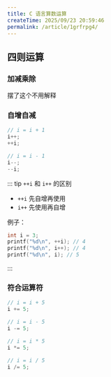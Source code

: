 ```yaml
---
title: C 语言算数运算
createTime: 2025/09/23 20:59:46
permalink: /article/1grfrpg4/
---
```


## 四则运算

### 加减乘除

摆了这个不用解释

### 自增自减

```c
// i = i + 1
i++; 
++i;

// i = i - 1
i--; 
--i;
```

::: tip `++i` 和 `i++` 的区别

- `++i` 先自增再使用
- `i++` 先使用再自增

例子：

```c
int i = 3;
printf("%d\n", ++i); // 4
printf("%d\n", i++); // 4
printf("%d\n", i); // 5
```

:::

### 符合运算符

```c
// i = i + 5
i += 5;

// i = i - 5
i -= 5;

// i = i * 5
i *= 5;

// i = i / 5
i /= 5;
```
